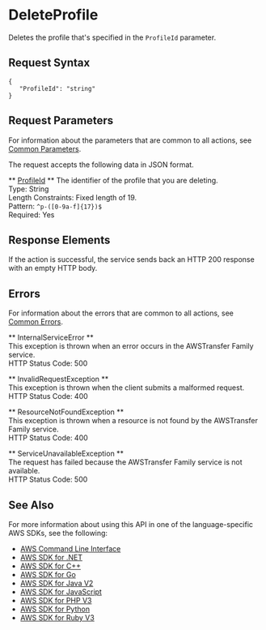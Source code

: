 # DeleteProfile<a name="API_DeleteProfile"></a>

Deletes the profile that's specified in the `ProfileId` parameter\.

## Request Syntax<a name="API_DeleteProfile_RequestSyntax"></a>

```
{
   "ProfileId": "string"
}
```

## Request Parameters<a name="API_DeleteProfile_RequestParameters"></a>

For information about the parameters that are common to all actions, see [Common Parameters](CommonParameters.md)\.

The request accepts the following data in JSON format\.

 ** [ProfileId](#API_DeleteProfile_RequestSyntax) **   <a name="TransferFamily-DeleteProfile-request-ProfileId"></a>
The identifier of the profile that you are deleting\.  
Type: String  
Length Constraints: Fixed length of 19\.  
Pattern: `^p-([0-9a-f]{17})$`   
Required: Yes

## Response Elements<a name="API_DeleteProfile_ResponseElements"></a>

If the action is successful, the service sends back an HTTP 200 response with an empty HTTP body\.

## Errors<a name="API_DeleteProfile_Errors"></a>

For information about the errors that are common to all actions, see [Common Errors](CommonErrors.md)\.

 ** InternalServiceError **   
This exception is thrown when an error occurs in the AWSTransfer Family service\.  
HTTP Status Code: 500

 ** InvalidRequestException **   
This exception is thrown when the client submits a malformed request\.  
HTTP Status Code: 400

 ** ResourceNotFoundException **   
This exception is thrown when a resource is not found by the AWSTransfer Family service\.  
HTTP Status Code: 400

 ** ServiceUnavailableException **   
The request has failed because the AWSTransfer Family service is not available\.  
HTTP Status Code: 500

## See Also<a name="API_DeleteProfile_SeeAlso"></a>

For more information about using this API in one of the language\-specific AWS SDKs, see the following:
+  [AWS Command Line Interface](https://docs.aws.amazon.com/goto/aws-cli/transfer-2018-11-05/DeleteProfile) 
+  [AWS SDK for \.NET](https://docs.aws.amazon.com/goto/DotNetSDKV3/transfer-2018-11-05/DeleteProfile) 
+  [AWS SDK for C\+\+](https://docs.aws.amazon.com/goto/SdkForCpp/transfer-2018-11-05/DeleteProfile) 
+  [AWS SDK for Go](https://docs.aws.amazon.com/goto/SdkForGoV1/transfer-2018-11-05/DeleteProfile) 
+  [AWS SDK for Java V2](https://docs.aws.amazon.com/goto/SdkForJavaV2/transfer-2018-11-05/DeleteProfile) 
+  [AWS SDK for JavaScript](https://docs.aws.amazon.com/goto/AWSJavaScriptSDK/transfer-2018-11-05/DeleteProfile) 
+  [AWS SDK for PHP V3](https://docs.aws.amazon.com/goto/SdkForPHPV3/transfer-2018-11-05/DeleteProfile) 
+  [AWS SDK for Python](https://docs.aws.amazon.com/goto/boto3/transfer-2018-11-05/DeleteProfile) 
+  [AWS SDK for Ruby V3](https://docs.aws.amazon.com/goto/SdkForRubyV3/transfer-2018-11-05/DeleteProfile) 